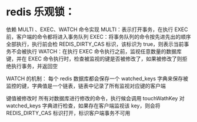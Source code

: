 # redis 乐观锁：
依赖 MULTI 、EXEC、WATCH 命令实现
MULTI：表示打开事务，在执行 EXEC 前，客户端的命令都将进入事务队列
EXEC：将事务队列的命令按先进先出的顺序全部执行，执行前会检 REDIS_DIRTY_CAS 标识，该标识为 true，则表示当前事务不会被执行
WATCH：在执行 EXEC 命令执行之前，监视任意数量的数据库键，并在 EXEC 命令执行时，检查被监视的键是否被修改了，如果被修改了则拒绝执行事务，并返回空

WATCH 的机制：
每个 redis 数据库都会保存一个 watched_keys 字典来保存被监控的键，字典值是一个链表，链表中记录了所有监视对应键的客户端

键值被修改时
所有对数据库进行修改的命令，执行候会调用 touchWathKey 对 watched_keys 字典进行检查，如果存在客户端监视该 key，则会将 REDIS_DIRTY_CAS 标识打开，标识客户端事务不可用